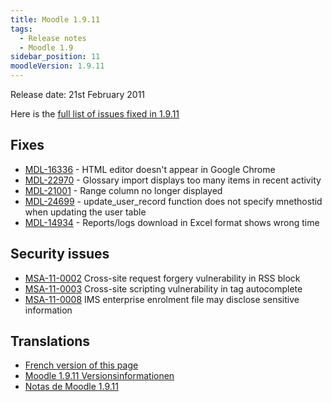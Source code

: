 ```yaml
---
title: Moodle 1.9.11
tags:
  - Release notes
  - Moodle 1.9
sidebar_position: 11
moodleVersion: 1.9.11
---
```

Release date: 21st February 2011

Here is the [full list of issues fixed in 1.9.11](http://tracker.moodle.org/browse/MDL/fixforversion/10410)

## Fixes

- [MDL-16336](https://tracker.moodle.org/browse/MDL-16336) - HTML editor doesn't appear in Google Chrome
- [MDL-22970](https://tracker.moodle.org/browse/MDL-22970) - Glossary import displays too many items in recent activity
- [MDL-21001](https://tracker.moodle.org/browse/MDL-21001) - Range column no longer displayed
- [MDL-24699](https://tracker.moodle.org/browse/MDL-24699) - update_user_record function does not specify mnethostid when updating the user table
- [MDL-14934](https://tracker.moodle.org/browse/MDL-14934) - Reports/logs download in Excel format shows wrong time

## Security issues

- [MSA-11-0002](http://moodle.org/mod/forum/discuss.php?d=170002) Cross-site request forgery vulnerability in RSS block
- [MSA-11-0003](http://moodle.org/mod/forum/discuss.php?d=170003) Cross-site scripting vulnerability in tag autocomplete
- [MSA-11-0008](http://moodle.org/mod/forum/discuss.php?d=170009) IMS enterprise enrolment file may disclose sensitive information

## Translations

- [French version of this page](https://docs.moodle.org/19/fr/Notes_de_mise_à_jour_de_Moodle_1.9.11)
- [Moodle 1.9.11 Versionsinformationen](https://docs.moodle.org/de/Moodle_1.9.11_Versionsinformationen)
- [Notas de Moodle 1.9.11](https://docs.moodle.org/es/Notas_de_Moodle_1.9.11)
